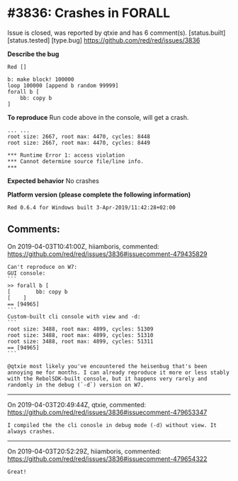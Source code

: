 
#3836: Crashes in FORALL
================================================================================
Issue is closed, was reported by qtxie and has 6 comment(s).
[status.built] [status.tested] [type.bug]
<https://github.com/red/red/issues/3836>

**Describe the bug**
```
Red []

b: make block! 100000
loop 100000 [append b random 99999]
forall b [
    bb: copy b
]
```

**To reproduce**
Run code above in the console, will get a crash.
```
... ...
root size: 2667, root max: 4470, cycles: 8448
root size: 2667, root max: 4470, cycles: 8449

*** Runtime Error 1: access violation
*** Cannot determine source file/line info.
***
```

**Expected behavior**
No crashes

**Platform version (please complete the following information)**
```
Red 0.6.4 for Windows built 3-Apr-2019/11:42:28+02:00
```



Comments:
--------------------------------------------------------------------------------

On 2019-04-03T10:41:00Z, hiiamboris, commented:
<https://github.com/red/red/issues/3836#issuecomment-479435829>

    Can't reproduce on W7:
    GUI console:
    ```
    >> forall b [
    [        bb: copy b
    [    ]
    == [94965]
    ```
    Custom-built cli console with view and -d:
    ```
    root size: 3488, root max: 4899, cycles: 51309
    root size: 3488, root max: 4899, cycles: 51310
    root size: 3488, root max: 4899, cycles: 51311
    == [94965]
    ```
    
    @qtxie most likely you've encountered the heisenbug that's been annoying me for months. I can already reproduce it more or less stably with the RebolSDK-built console, but it happens very rarely and randomly in the debug (`-d`) version on W7.

--------------------------------------------------------------------------------

On 2019-04-03T20:49:44Z, qtxie, commented:
<https://github.com/red/red/issues/3836#issuecomment-479653347>

    I compiled the the cli conosle in debug mode (-d) without view. It always crashes.

--------------------------------------------------------------------------------

On 2019-04-03T20:52:29Z, hiiamboris, commented:
<https://github.com/red/red/issues/3836#issuecomment-479654322>

    Great!

